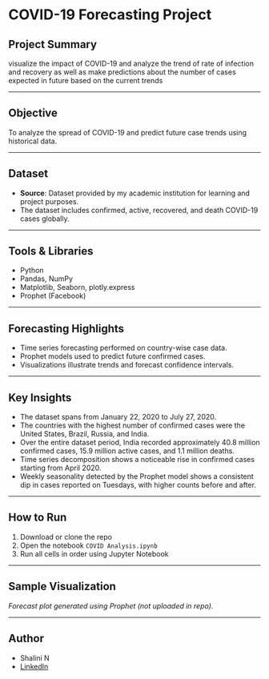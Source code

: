 # COVID-19 Forecasting Project

## Project Summary

visualize the impact of COVID-19 and analyze the trend of rate of infection and recovery as well as make predictions about the number of cases expected in future based on the current trends

---

## Objective

To analyze the spread of COVID-19 and predict future case trends using historical data.

---

## Dataset

- **Source**: Dataset provided by my academic institution for learning and project purposes.
- The dataset includes confirmed, active, recovered, and death COVID-19 cases globally.

---

## Tools & Libraries

- Python
- Pandas, NumPy
- Matplotlib, Seaborn, plotly.express
- Prophet (Facebook)

---

## Forecasting Highlights

- Time series forecasting performed on country-wise case data.
- Prophet models used to predict future confirmed cases.
- Visualizations illustrate trends and forecast confidence intervals.

---

## Key Insights

- The dataset spans from January 22, 2020 to July 27, 2020.
- The countries with the highest number of confirmed cases were the United States, Brazil, Russia, and India.
- Over the entire dataset period, India recorded approximately 40.8 million confirmed cases, 15.9 million active cases, and 1.1 million deaths.
- Time series decomposition shows a noticeable rise in confirmed cases starting from April 2020.
- Weekly seasonality detected by the Prophet model shows a consistent dip in cases reported on Tuesdays, with higher counts before and after.

---

## How to Run

1. Download or clone the repo
2. Open the notebook `COVID Analysis.ipynb`
3. Run all cells in order using Jupyter Notebook

---

## Sample Visualization

*Forecast plot generated using Prophet (not uploaded in repo).*

---

## Author

- Shalini N  
- [LinkedIn](https://www.linkedin.com/in/shaliningowda)

